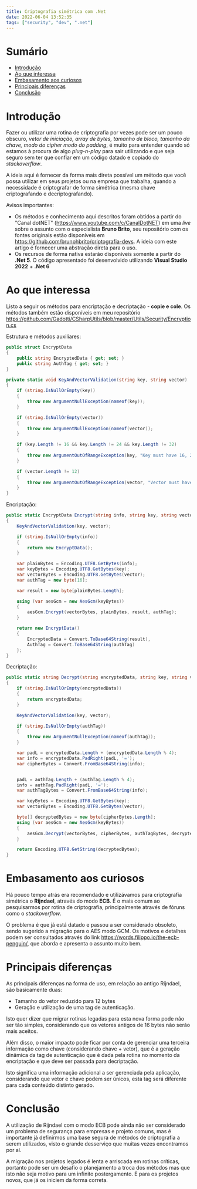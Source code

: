 ```yaml
---
title: Criptografia simétrica com .Net
date: 2022-06-04 13:52:35
tags: ["security", "dev", ".net"]
---
```


# Sumário
- [Introdução](#Introducao)
- [Ao que interessa](#Ao-que-interessa)
- [Embasamento aos curiosos](#Embasamento-aos-curiosos)
- [Principais diferenças](#Principais-diferencas)
- [Conclusão](#Conclusao)

# Introdução
Fazer ou utilizar uma rotina de criptografia por vezes pode ser um pouco obscuro, *vetor de iniciação, array de bytes, tamanho de bloco, tamanho da chave, modo do cipher modo do padding*, é muito para entender quando só estamos à procura de algo *plug-n-play* para sair utilizando e que seja seguro sem ter que confiar em um código datado e copiado do *stackoverflow*.
 
A ideia aqui é fornecer da forma mais direta possível um método que você possa utilizar em seus projetos ou na empresa que trabalha, quando a necessidade é criptografar de forma simétrica (mesma chave criptografando e decriptografando).
 
Avisos importantes:
* Os métodos e conhecimento aqui descritos foram obtidos a partir do "Canal dotNET" (https://www.youtube.com/c/CanalDotNET) em uma *live* sobre o assunto com o especialista **Bruno Brito**, seu repositório com os fontes originais estão disponíveis em https://github.com/brunohbrito/criptografia-devs. A ideia com este artigo é fornecer uma abstração direta para o uso.
* Os recursos de forma nativa estarão disponíveis somente a partir do **.Net 5**. O código apresentado foi desenvolvido utilizando **Visual Studio 2022** + **.Net 6**
 
# Ao que interessa
Listo a seguir os métodos para encriptação e decriptação - **copie e cole**.
Os métodos também estão disponíveis em meu repositório https://github.com/Gadotti/CSharpUtils/blob/master/Utils/Security/Encryption.cs
 
Estrutura e métodos auxiliares:
```csharp
public struct EncryptData
{
    public string EncryptedData { get; set; }
    public string AuthTag { get; set; }
}

private static void KeyAndVectorValidation(string key, string vector)
{
    if (string.IsNullOrEmpty(key))
    {
        throw new ArgumentNullException(nameof(key));
    }

    if (string.IsNullOrEmpty(vector))
    {
        throw new ArgumentNullException(nameof(vector));
    }

    if (key.Length != 16 && key.Length != 24 && key.Length != 32)
    {
        throw new ArgumentOutOfRangeException(key, "Key must have 16, 24 or 32 bytes");
    }

    if (vector.Length != 12)
    {
        throw new ArgumentOutOfRangeException(vector, "Vector must have 12 bytes");
    }
}
```

Encriptação:
```csharp       
public static EncryptData Encrypt(string info, string key, string vector)
{
    KeyAndVectorValidation(key, vector);

    if (string.IsNullOrEmpty(info))
    {
        return new EncryptData();
    }

    var plainBytes = Encoding.UTF8.GetBytes(info);
    var keyBytes = Encoding.UTF8.GetBytes(key);
    var vectorBytes = Encoding.UTF8.GetBytes(vector);
    var authTag = new byte[16];

    var result = new byte[plainBytes.Length];

    using (var aesGcm = new AesGcm(keyBytes))
    {
        aesGcm.Encrypt(vectorBytes, plainBytes, result, authTag);
    }

    return new EncryptData()
    {
        EncryptedData = Convert.ToBase64String(result),
        AuthTag = Convert.ToBase64String(authTag)
    };
}
```

Decriptação:
```csharp
public static string Decrypt(string encryptedData, string key, string vector, string authTag)
{
    if (string.IsNullOrEmpty(encryptedData))
    {
        return encryptedData;
    }

    KeyAndVectorValidation(key, vector);

    if (string.IsNullOrEmpty(authTag))
    {
        throw new ArgumentNullException(nameof(authTag));
    }

    var padL = encryptedData.Length + (encryptedData.Length % 4);
    var info = encryptedData.PadRight(padL, '=');
    var cipherBytes = Convert.FromBase64String(info);


    padL = authTag.Length + (authTag.Length % 4);
    info = authTag.PadRight(padL, '=');
    var authTagBytes = Convert.FromBase64String(info);

    var keyBytes = Encoding.UTF8.GetBytes(key);
    var vectorBytes = Encoding.UTF8.GetBytes(vector);            

    byte[] decryptedBytes = new byte[cipherBytes.Length];
    using (var aesGcm = new AesGcm(keyBytes))
    {
        aesGcm.Decrypt(vectorBytes, cipherBytes, authTagBytes, decryptedBytes);
    }

    return Encoding.UTF8.GetString(decryptedBytes);
}
```

# Embasamento aos curiosos

Há pouco tempo atrás era recomendado e utilizávamos para criptografia simétrica o **Rijndael**, através do modo **ECB**. É o mais comum ao pesquisarmos por rotina de criptografia, principalmente através de fóruns como o *stackoverflow*.
 
O problema é que já está datado e passou a ser considerado obsoleto, sendo sugerido a migração para o AES modo GCM. Os motivos e detalhes podem ser consultados através do link https://words.filippo.io/the-ecb-penguin/, que aborda e apresenta o assunto muito bem.

# Principais diferenças

As principais diferenças na forma de uso, em relação ao antigo Rijndael, são basicamente duas:
- Tamanho do vetor reduzido para 12 bytes
- Geração e utilização de uma tag de autenticação.

Isto quer dizer que migrar rotinas legadas para esta nova forma pode não ser tão simples, considerando que os vetores antigos de 16 bytes não serão mais aceitos.

Além disso, o maior impacto pode ficar por conta de gerenciar uma terceira informação como chave (considerando chave + vetor), que é a geração dinâmica da tag de autenticação que é dada pela rotina no momento da encriptação e que deve ser passada para decriptação. 

Isto significa uma informação adicional a ser gerenciada pela aplicação, considerando que vetor e chave podem ser únicos, esta tag será diferente para cada conteúdo distinto gerado.

# Conclusão

A utilização de Rijndael com o modo ECB pode ainda não ser considerado um problema de segurança para empresas e projeto comuns, mas é importante já definirmos uma base segura de métodos de criptografia a serem utilizados, visto o grande desserviço que muitas vezes encontramos por aí.

A migração nos projetos legados é lenta e arriscada em rotinas críticas, portanto pode ser um desafio o planejamento a troca dos métodos mas que isto não seja motivo para um infinito postergamento. E para os projetos novos, que já os iniciem da forma correta.